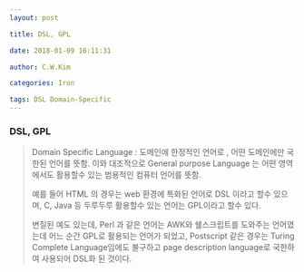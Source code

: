 ```yaml
---
layout: post 

title: DSL, GPL 

date: 2018-01-09 16:11:31 

author: C.W.Kim 

categories: Iron

tags: DSL Domain-Specific  
---
```

### DSL, GPL ### 
> Domain Specific Language : 도메인에 한정적인 언어로 , 어떤 도메인에만 국한된 언어를 뜻함. 이와 대조적으로 General purpose Language 는 어떤 영역에서도 활용할수 있는 범용적인 컴퓨터 언어를 뜻함. 
>
> 예를 들어 HTML 의 경우는 web 환경에 특화된 언어로 DSL 이라고 할수 있으며, C, Java 등 두루두루 활용할수 있는 언어는 GPL이라고 할수 있다.
>
> 변질된 예도 있는데, Perl 과 같은 언어는 AWK와 쉘스크립트를 도와주는 언어였는데 어느 순간 GPL로 활용되는 언어가 되었고, Postscript 같은 경우는 Turing Complete Language임에도 불구하고 page description language로 국한하여 사용되어 DSL화 된 것이다.
>
> 
